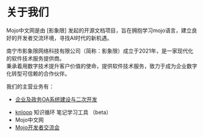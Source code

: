 # 关于我们

Mojo中文网是由 [影象限] 发起的开源文档项目，旨在拥抱学习mojo语言，建立良好的开发者交流环境，寻找AI时代的新机遇。  

南宁市影象限网络科技有限公司（简称：影象限）成立于2021年，是一家现代化的软件技术服务提供商。  
秉承着用数字技术提升客户价值的使命，提供软件技术服务，致力于成为企业数字化转型可信赖的合作伙伴。

我们的主营业务有：

-  [企业及政务OA系统建设与二次开发](https://www.landray.com.cn/)

<!-- -  [knloop](https://work.weixin.qq.com/gm/4420b8d78049d04e6a9d1a672f76174d)知识循环 笔记学习工具 （beta） -->
-  [knloop](https://knloop.com/) 知识循环 笔记学习工具 （beta）
-  Mojo中文网
-  [Mojo开发者交流会](/mojo/meeting.html)